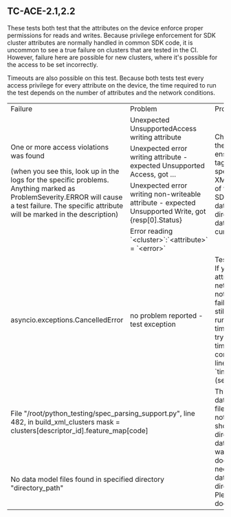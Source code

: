 ## TC-ACE-2.1,2.2

These tests both test that the attributes on the device enforce proper permissions for reads and writes. Because privilege enforcement for SDK cluster attributes are normally handled in common SDK code, it is uncommon to see a true failure on clusters that are tested in the CI. However, failure here are possible for new clusters, where it's possible for the access to be set incorrectly.

Timeouts are also possible on this test. Because both tests test every access privilege for every attribute on the device, the time required to run the test depends on the number of attributes and the network conditions.

<table>
  <tr>
   <td>Failure
   </td>
   <td>Problem
   </td>
   <td>Probably root cause
   </td>
  </tr>
  <tr>
   <td rowspan="4" >One or more access violations was found
<p>
(when you see this, look up in the logs for the specific problems. Anything marked as ProblemSeverity.ERROR will cause a test failure. The specific attribute will be marked in the description)
   </td>
   <td>Unexpected UnsupportedAccess writing attribute
   </td>
   <td rowspan="4" >Check the XML for the cluster and ensure the access tag matches the spec. Ensure the XML representation of the spec in the SDK data_model/clusters directory is up to date with the current spec
   </td>
  </tr>
  <tr>
   <td>Unexpected error writing attribute - expected Unsupported Access, got …
   </td>
  </tr>
  <tr>
   <td>Unexpected error writing non-writeable attribute - expected Unsupported Write, got {resp[0].Status}
   </td>
  </tr>
  <tr>
   <td>Error reading `&lt;cluster>`:`&lt;attribute>` = `&lt;error>`
   </td>
  </tr>
  <tr>
   <td>asyncio.exceptions.CancelledError
   </td>
   <td>no problem reported - test exception
   </td>
   <td>Test has timed out. If you have many attributes or a slow network, this may not indicate a true failure. If the test still appeared to be running when the timeout happened, try adjusting the timeout on in the config or command line using the `timeout` parameter (set in seconds).
   </td>
  </tr>
  <tr>
   <td colspan="2"> File "/root/python_testing/spec_parsing_support.py", line 482, in build_xml_clusters
    mask = clusters[descriptor_id].feature_map[code]
   </td>
   <td rowspan="2">
     This test relies on data model XML files, and they were not found. These should be in a directory called data_model. If this was run from the docker directly, you need to mount the data_model directory correctly. Please see TH documentation.
   </td>
   </tr>
   <tr>
    <td colspan="2"> No data model files found in specified directory "directory_path"
    </td>
   </tr>
</table>
